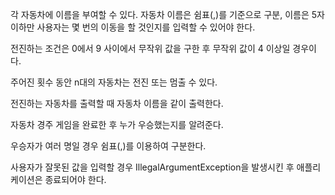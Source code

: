 각 자동차에 이름을 부여할 수 있다. 자동차 이름은 쉼표(,)를 기준으로 구분, 이름은 5자 이하만
사용자는 몇 번의 이동을 할 것인지를 입력할 수 있어야 한다.

전진하는 조건은 0에서 9 사이에서 무작위 값을 구한 후 무작위 값이 4 이상일 경우이다.

주어진 횟수 동안 n대의 자동차는 전진 또는 멈출 수 있다.

전진하는 자동차를 출력할 때 자동차 이름을 같이 출력한다.

자동차 경주 게임을 완료한 후 누가 우승했는지를 알려준다.

우승자가 여러 명일 경우 쉼표(,)를 이용하여 구분한다.

사용자가 잘못된 값을 입력할 경우 IllegalArgumentException을 발생시킨 후 애플리케이션은 종료되어야 한다.